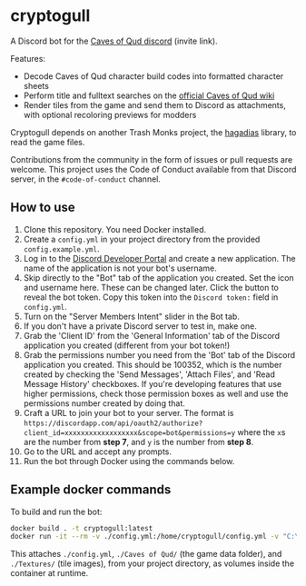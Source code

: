 # cryptogull
A Discord bot for the [Caves of Qud
discord](https://discordapp.com/invite/cavesofqud) (invite link).

Features:
 * Decode Caves of Qud character build codes into formatted character sheets
 * Perform title and fulltext searches on the [official Caves of Qud
   wiki](https://wiki.cavesofqud.com/)
 * Render tiles from the game and send them to Discord as attachments, with
   optional recoloring previews for modders

Cryptogull depends on another Trash Monks project, the
[hagadias](https://github.com/TrashMonks/hagadias) library, to read the game
files.

Contributions from the community in the form of issues or pull requests are
welcome. This project uses the Code of Conduct available from that Discord
server, in the `#code-of-conduct` channel.

## How to use
1. Clone this repository. You need Docker installed.
2. Create a `config.yml` in your project directory from the provided
   `config.example.yml`.
3. Log in to the [Discord Developer
   Portal](https://discordapp.com/developers/applications/) and create a new
   application. The name of the application is not your bot's username.
4. Skip directly to the "Bot" tab of the application you created. Set the icon
   and username here. These can be changed later. Click the button to reveal the
   bot token. Copy this token into the `Discord token:` field in `config.yml`.
5. Turn on the "Server Members Intent" slider in the Bot tab.   
6. If you don't have a private Discord server to test in, make one.
7. Grab the 'Client ID' from the 'General Information' tab of the Discord
   application you created (different from your bot token!)
8. Grab the permissions number you need from the 'Bot' tab of the Discord
   application you created. This should be 100352, which is the number created
   by checking the 'Send Messages', 'Attach Files', and 'Read Message History'
   checkboxes. If you're developing features that use higher permissions, check
   those permission boxes as well and use the permissions number created by
   doing that.
9. Craft a URL to join your bot to your server. The format is
   `https://discordapp.com/api/oauth2/authorize?client_id=xxxxxxxxxxxxxxxxxx&scope=bot&permissions=y`
   where the `x`s are the number from **step 7**, and `y` is the number from
   **step 8**.
10. Go to the URL and accept any prompts.
11. Run the bot through Docker using the commands below.

## Example docker commands
To build and run the bot:

```bash
docker build . -t cryptogull:latest
docker run -it --rm -v ./config.yml:/home/cryptogull/config.yml -v "C:\Steam\steamapps\common\Caves of Qud":"/home/cryptogull/Caves of Qud" -v ./Textures:/home/cryptogull/Textures --name cryptogull cryptogull:latest
```

This attaches `./config.yml`, `./Caves of Qud/` (the game data folder), and
`./Textures/` (tile images), from your project directory, as volumes inside the
container at runtime.
